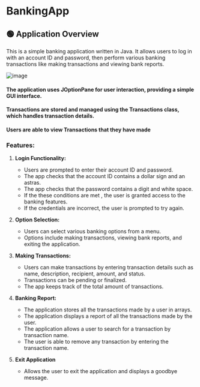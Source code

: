 <!DOCTYPE html>
<html lang="en">

# BankingApp

## 🟢 Application Overview

This is a simple banking application written in Java. It allows users to log in with an account ID and password, then perform various banking transactions like making transactions and viewing bank reports.

![image](https://github.com/TanyaGov/PROG5212-BankingApp/assets/105000800/4e4f8f8c-c8f5-40c7-b5b7-a04e038b7f7d)


#### The application uses JOptionPane for user interaction, providing a simple GUI interface.
#### Transactions are stored and managed using the Transactions class, which handles transaction details.
#### Users are able to view Transactions that they have made

### Features:

1. **Login Functionality:**
    - Users are prompted to enter their account ID and password.
    - The app checks that the account ID contains a dollar sign and an astras.
    - The app checks that the password contains a digit and white space.
    - If the these conditions are met , the user is granted access to the banking features.
    - If the credentials are incorrect, the user is prompted to try again.

2. **Option Selection:**
    - Users can select various banking options from a menu.
    - Options include making transactions, viewing bank reports, and exiting the application.
      
 3. **Making Transactions:**
    - Users can make transactions by entering transaction details such as name, description, recipient, amount, and status.
    - Transactions can be pending or finalized.
    - The app keeps track of the total amount of transactions.
  
 4. **Banking Report:**
    - The application stores all the transactions made by a user in arrays.
    - The application displays a report of all the transactions made by the user.
    - The application allows a user to search for a transaction by transaction name.
    - The user is able to remove any transaction by entering the transaction name.

 5. **Exit Application**
    - Allows the user to exit the application and displays a goodbye message.




